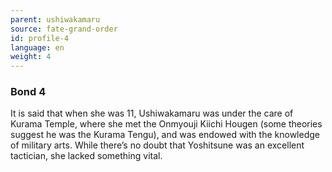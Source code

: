 ```yaml
---
parent: ushiwakamaru
source: fate-grand-order
id: profile-4
language: en
weight: 4
---
```


### Bond 4

It is said that when she was 11, Ushiwakamaru was under the care of Kurama Temple, where she met the Onmyouji Kiichi Hougen (some theories suggest he was the Kurama Tengu), and was endowed with the knowledge of military arts. While there’s no doubt that Yoshitsune was an excellent tactician, she lacked something vital.
